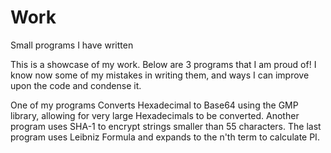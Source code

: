 # Work
Small programs I have written 

This is a showcase of my work.
Below are 3 programs that I am proud of! I know now some of my mistakes in writing them, and ways I can improve upon the code and condense it.

One of my programs Converts Hexadecimal to Base64 using the GMP library, allowing for very large Hexadecimals to be converted.
Another program uses SHA-1 to encrypt strings smaller than 55 characters.
The last program uses Leibniz Formula and expands to the n'th term to calculate PI.
